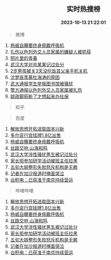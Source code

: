<div align="center"><h2>实时热搜榜</h2><h4>2023-10-13 21:22:01</h4></div>

> 微博  

1. [杨威自曝要终身佩戴呼吸机](https://s.weibo.com/weibo?q=%23%E6%9D%A8%E5%A8%81%E8%87%AA%E6%9B%9D%E8%A6%81%E7%BB%88%E8%BA%AB%E4%BD%A9%E6%88%B4%E5%91%BC%E5%90%B8%E6%9C%BA%23&t=31&band_rank=1&Refer=top)<br />
2. [扎伤以色列外交人员家属的嫌疑人被抓获](https://s.weibo.com/weibo?q=%23%E6%89%8E%E4%BC%A4%E4%BB%A5%E8%89%B2%E5%88%97%E5%A4%96%E4%BA%A4%E4%BA%BA%E5%91%98%E5%AE%B6%E5%B1%9E%E7%9A%84%E5%AB%8C%E7%96%91%E4%BA%BA%E8%A2%AB%E6%8A%93%E8%8E%B7%23&t=31&band_rank=2&Refer=top)<br />
3. [照片里的青春](https://s.weibo.com/weibo?q=%23%E7%85%A7%E7%89%87%E9%87%8C%E7%9A%84%E9%9D%92%E6%98%A5%23&t=31&band_rank=3&Refer=top)<br />
4. [武汉大学对肖某某记过处分](https://s.weibo.com/weibo?q=%23%E6%AD%A6%E6%B1%89%E5%A4%A7%E5%AD%A6%E5%AF%B9%E8%82%96%E6%9F%90%E6%9F%90%E8%AE%B0%E8%BF%87%E5%A4%84%E5%88%86%23&t=31&band_rank=4&Refer=top)<br />
5. [2岁男孩被关3天没吃饭其父亲手机关机](https://s.weibo.com/weibo?q=%232%E5%B2%81%E7%94%B7%E5%AD%A9%E8%A2%AB%E5%85%B33%E5%A4%A9%E6%B2%A1%E5%90%83%E9%A5%AD%E5%85%B6%E7%88%B6%E4%BA%B2%E6%89%8B%E6%9C%BA%E5%85%B3%E6%9C%BA%23&t=31&band_rank=5&Refer=top)<br />
6. [沈梦辰羡慕杜海涛的原因](https://s.weibo.com/weibo?q=%23%E6%B2%88%E6%A2%A6%E8%BE%B0%E7%BE%A1%E6%85%95%E6%9D%9C%E6%B5%B7%E6%B6%9B%E7%9A%84%E5%8E%9F%E5%9B%A0%23&t=31&band_rank=6&Refer=top)<br />
7. [武大通报学生举报图书馆被骚扰](https://s.weibo.com/weibo?q=%23%E6%AD%A6%E5%A4%A7%E9%80%9A%E6%8A%A5%E5%AD%A6%E7%94%9F%E4%B8%BE%E6%8A%A5%E5%9B%BE%E4%B9%A6%E9%A6%86%E8%A2%AB%E9%AA%9A%E6%89%B0%23&t=31&band_rank=7&Refer=top)<br />
8. [警方通报以色列外交人员家属被扎伤](https://s.weibo.com/weibo?q=%23%E8%AD%A6%E6%96%B9%E9%80%9A%E6%8A%A5%E4%BB%A5%E8%89%B2%E5%88%97%E5%A4%96%E4%BA%A4%E4%BA%BA%E5%91%98%E5%AE%B6%E5%B1%9E%E8%A2%AB%E6%89%8E%E4%BC%A4%23&t=31&band_rank=8&Refer=top)<br />
9. [姚政脚筋断了才想起来办社保](https://s.weibo.com/weibo?q=%23%E5%A7%9A%E6%94%BF%E8%84%9A%E7%AD%8B%E6%96%AD%E4%BA%86%E6%89%8D%E6%83%B3%E8%B5%B7%E6%9D%A5%E5%8A%9E%E7%A4%BE%E4%BF%9D%23&t=31&band_rank=9&Refer=top)<br />

> 知乎  


> 百度  

1. [解放思想开拓进取固本兴新](https://www.baidu.com/s?wd=%E8%A7%A3%E6%94%BE%E6%80%9D%E6%83%B3%E5%BC%80%E6%8B%93%E8%BF%9B%E5%8F%96%E5%9B%BA%E6%9C%AC%E5%85%B4%E6%96%B0&sa=fyb_news&rsv_dl=fyb_news)<br />
2. [多尔衮行宫挂牌1.8亿出售](https://www.baidu.com/s?wd=%E5%A4%9A%E5%B0%94%E8%A1%AE%E8%A1%8C%E5%AE%AB%E6%8C%82%E7%89%8C1.8%E4%BA%BF%E5%87%BA%E5%94%AE&sa=fyb_news&rsv_dl=fyb_news)<br />
3. [杨威自曝要终身佩戴呼吸机](https://www.baidu.com/s?wd=%E6%9D%A8%E5%A8%81%E8%87%AA%E6%9B%9D%E8%A6%81%E7%BB%88%E8%BA%AB%E4%BD%A9%E6%88%B4%E5%91%BC%E5%90%B8%E6%9C%BA&sa=fyb_news&rsv_dl=fyb_news)<br />
4. [丝路交响 山海和鸣](https://www.baidu.com/s?wd=%E4%B8%9D%E8%B7%AF%E4%BA%A4%E5%93%8D+%E5%B1%B1%E6%B5%B7%E5%92%8C%E9%B8%A3&sa=fyb_news&rsv_dl=fyb_news)<br />
5. [武汉大学涉性骚扰男生被记过处分](https://www.baidu.com/s?wd=%E6%AD%A6%E6%B1%89%E5%A4%A7%E5%AD%A6%E6%B6%89%E6%80%A7%E9%AA%9A%E6%89%B0%E7%94%B7%E7%94%9F%E8%A2%AB%E8%AE%B0%E8%BF%87%E5%A4%84%E5%88%86&sa=fyb_news&rsv_dl=fyb_news)<br />
6. [家长拒参加研学活动被班主任拉黑](https://www.baidu.com/s?wd=%E5%AE%B6%E9%95%BF%E6%8B%92%E5%8F%82%E5%8A%A0%E7%A0%94%E5%AD%A6%E6%B4%BB%E5%8A%A8%E8%A2%AB%E7%8F%AD%E4%B8%BB%E4%BB%BB%E6%8B%89%E9%BB%91&sa=fyb_news&rsv_dl=fyb_news)<br />
7. [五旬大姐整形失败怒斥机构是无赖](https://www.baidu.com/s?wd=%E4%BA%94%E6%97%AC%E5%A4%A7%E5%A7%90%E6%95%B4%E5%BD%A2%E5%A4%B1%E8%B4%A5%E6%80%92%E6%96%A5%E6%9C%BA%E6%9E%84%E6%98%AF%E6%97%A0%E8%B5%96&sa=fyb_news&rsv_dl=fyb_news)<br />
8. [记者在加沙报道时掩面哭泣](https://www.baidu.com/s?wd=%E8%AE%B0%E8%80%85%E5%9C%A8%E5%8A%A0%E6%B2%99%E6%8A%A5%E9%81%93%E6%97%B6%E6%8E%A9%E9%9D%A2%E5%93%AD%E6%B3%A3&sa=fyb_news&rsv_dl=fyb_news)<br />
9. [台积电：已获准于南京持续营运](https://www.baidu.com/s?wd=%E5%8F%B0%E7%A7%AF%E7%94%B5%EF%BC%9A%E5%B7%B2%E8%8E%B7%E5%87%86%E4%BA%8E%E5%8D%97%E4%BA%AC%E6%8C%81%E7%BB%AD%E8%90%A5%E8%BF%90&sa=fyb_news&rsv_dl=fyb_news)<br />

> 哔哩哔哩  

1. [解放思想开拓进取固本兴新](https://www.baidu.com/s?wd=%E8%A7%A3%E6%94%BE%E6%80%9D%E6%83%B3%E5%BC%80%E6%8B%93%E8%BF%9B%E5%8F%96%E5%9B%BA%E6%9C%AC%E5%85%B4%E6%96%B0&sa=fyb_news&rsv_dl=fyb_news)<br />
2. [多尔衮行宫挂牌1.8亿出售](https://www.baidu.com/s?wd=%E5%A4%9A%E5%B0%94%E8%A1%AE%E8%A1%8C%E5%AE%AB%E6%8C%82%E7%89%8C1.8%E4%BA%BF%E5%87%BA%E5%94%AE&sa=fyb_news&rsv_dl=fyb_news)<br />
3. [杨威自曝要终身佩戴呼吸机](https://www.baidu.com/s?wd=%E6%9D%A8%E5%A8%81%E8%87%AA%E6%9B%9D%E8%A6%81%E7%BB%88%E8%BA%AB%E4%BD%A9%E6%88%B4%E5%91%BC%E5%90%B8%E6%9C%BA&sa=fyb_news&rsv_dl=fyb_news)<br />
4. [丝路交响 山海和鸣](https://www.baidu.com/s?wd=%E4%B8%9D%E8%B7%AF%E4%BA%A4%E5%93%8D+%E5%B1%B1%E6%B5%B7%E5%92%8C%E9%B8%A3&sa=fyb_news&rsv_dl=fyb_news)<br />
5. [武汉大学涉性骚扰男生被记过处分](https://www.baidu.com/s?wd=%E6%AD%A6%E6%B1%89%E5%A4%A7%E5%AD%A6%E6%B6%89%E6%80%A7%E9%AA%9A%E6%89%B0%E7%94%B7%E7%94%9F%E8%A2%AB%E8%AE%B0%E8%BF%87%E5%A4%84%E5%88%86&sa=fyb_news&rsv_dl=fyb_news)<br />
6. [家长拒参加研学活动被班主任拉黑](https://www.baidu.com/s?wd=%E5%AE%B6%E9%95%BF%E6%8B%92%E5%8F%82%E5%8A%A0%E7%A0%94%E5%AD%A6%E6%B4%BB%E5%8A%A8%E8%A2%AB%E7%8F%AD%E4%B8%BB%E4%BB%BB%E6%8B%89%E9%BB%91&sa=fyb_news&rsv_dl=fyb_news)<br />
7. [五旬大姐整形失败怒斥机构是无赖](https://www.baidu.com/s?wd=%E4%BA%94%E6%97%AC%E5%A4%A7%E5%A7%90%E6%95%B4%E5%BD%A2%E5%A4%B1%E8%B4%A5%E6%80%92%E6%96%A5%E6%9C%BA%E6%9E%84%E6%98%AF%E6%97%A0%E8%B5%96&sa=fyb_news&rsv_dl=fyb_news)<br />
8. [记者在加沙报道时掩面哭泣](https://www.baidu.com/s?wd=%E8%AE%B0%E8%80%85%E5%9C%A8%E5%8A%A0%E6%B2%99%E6%8A%A5%E9%81%93%E6%97%B6%E6%8E%A9%E9%9D%A2%E5%93%AD%E6%B3%A3&sa=fyb_news&rsv_dl=fyb_news)<br />
9. [台积电：已获准于南京持续营运](https://www.baidu.com/s?wd=%E5%8F%B0%E7%A7%AF%E7%94%B5%EF%BC%9A%E5%B7%B2%E8%8E%B7%E5%87%86%E4%BA%8E%E5%8D%97%E4%BA%AC%E6%8C%81%E7%BB%AD%E8%90%A5%E8%BF%90&sa=fyb_news&rsv_dl=fyb_news)<br />
